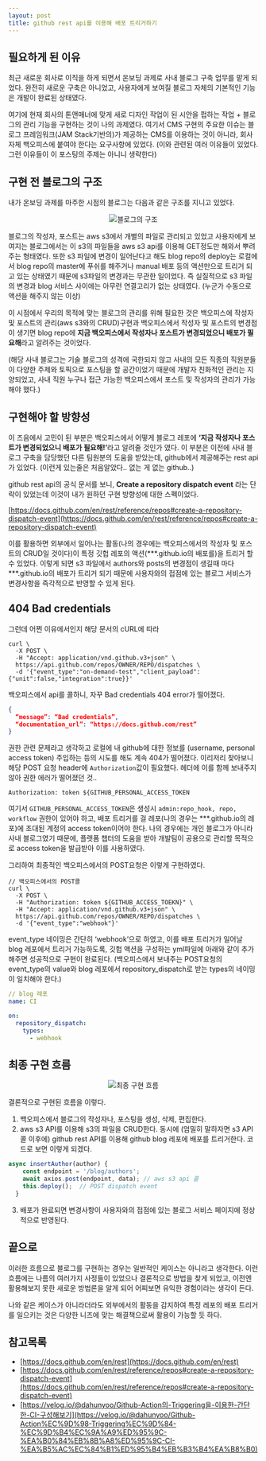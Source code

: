 ```yaml
---
layout: post
title: github rest api를 이용해 배포 트리거하기
---
```



## 필요하게 된 이유

최근 새로운 회사로 이직을 하게 되면서 온보딩 과제로 사내 블로그 구축 업무를 맡게 되었다. 
완전히 새로운 구축은 아니었고, 사용자에게 보여질 블로그 자체의 기본적인 기능은 개발이 완료된 상태였다.  

여기에 현재 회사의 톤앤매너에 맞게 새로 디자인 작업이 된 시안을 펍하는 작업 + 블로그의 관리 기능을 구현하는 것이 나의 과제였다. 여기서 CMS 구현의 주요한 이슈는 블로그 프레임워크(JAM Stack기반의)가 제공하는 CMS를 이용하는 것이 아니라, 회사 자체 백오피스에 붙여야 한다는 요구사항에 있었다. (이와 관련된 여러 이유들이 있었다. 그런 이유들이 이 포스팅의 주제는 아니니 생략한다)

## 구현 전 블로그의 구조
내가 온보딩 과제를 마주한 시점의 블로그는 다음과 같은 구조를 지니고 있었다.

<p align="center">
  <img src="https://blog.kakaocdn.net/dn/CHN8q/btrzvSBWL20/Z7xk5zTdPSbN1KPvTIg1j0/img.jpg" alt="블로그의 구조">
</p>

블로그의 작성자, 포스트는 aws s3에서 개별의 파일로 관리되고 있었고 사용자에게 보여지는 블로그에서는 이 s3의 파일들을 aws s3 api를 이용해 GET정도만 해와서 뿌려주는 형태였다. 또한 s3 파일에 변경이 일어난다고 해도 blog repo의 deploy는 로컬에서 blog repo의 master에 푸쉬를 해주거나 manual 배포 등의 액션만으로 트리거 되고 있는 상태였기 때문에 s3파일의 변경과는 무관한 일이었다. 즉 실질적으로 s3 파일의 변경과 blog 서비스 사이에는 아무런 연결고리가 없는 상태였다. (누군가 수동으로 액션을 해주지 않는 이상)

이 시점에서 우리의 목적에 맞는 블로그의 관리를 위해 필요한 것은 백오피스에 작성자 및 포스트의 관리(aws s3와의 CRUD)구현과 백오피스에서 작성자 및 포스트의 변경점이 생기면 blog repo에 <b>지금 백오피스에서 작성자나 포스트가 변경되었으니 배포가 필요해</b>라고 알려주는 것이었다.

(해당 사내 블로그는 기술 블로그의 성격에 국한되지 않고 사내의 모든 직종의 직원분들이 다양한 주제와 토픽으로 포스팅을 할 공간이었기 때문에 개발자 친화적인 관리는 지양되었고, 사내 직원 누구나 접근 가능한 백오피스에서 포스트 및 작성자의 관리가 가능해야 했다.)


## 구현해야 할 방향성

이 즈음에서 고민이 된 부분은 백오피스에서 어떻게 블로그 레포에 <b>‘지금 작성자나 포스트가 변경되었으니 배포가 필요해!’</b>라고 알려줄 것인가 였다. 이 부분은 이전에 사내 블로그 구축을 담당했던 다른 팀원분의 도움을 받았는데, github에서 제공해주는 rest api가 있었다. (이런게 있는줄은 처음알았다.. 없는 게 없는 github..)

github rest api의 공식 문서를 보니, <b>Create a repository dispatch event</b> 라는 단락이 있었는데 이것이 내가 원하던 구현 방향성에 대한 스펙이었다.

[https://docs.github.com/en/rest/reference/repos#create-a-repository-dispatch-event](https://docs.github.com/en/rest/reference/repos#create-a-repository-dispatch-event)

이를 활용하면 외부에서 일어나는 활동(나의 경우에는 백오피스에서의 작성자 및 포스트의 CRUD일 것이다)이 특정 깃헙 레포의 액션(***.github.io의 배포를)을 트리거 할 수 있었다. 이렇게 되면 s3 파일에서 authors와 posts의 변경점이 생길때 마다 ***.github.io의 배포가 트리거 되기 때문에 사용자와의 접점에 있는 블로그 서비스가 변경사항을 즉각적으로 반영할 수 있게 된다.

## 404 Bad credentials
그런데 어쩐 이유에서인지 해당 문서의 cURL에 따라
```shell
curl \
  -X POST \
  -H "Accept: application/vnd.github.v3+json" \
  https://api.github.com/repos/OWNER/REPO/dispatches \
  -d '{"event_type":"on-demand-test","client_payload":{"unit":false,"integration":true}}'
```
백오피스에서 api를 콜하니, 자꾸 Bad credentials 404 error가 떨어졌다. 

```json
{
  “message”: “Bad credentials”,
  “documentation_url”: “https://docs.github.com/rest”
}
```

권한 관련 문제라고 생각하고 로컬에 내 github에 대한 정보를 (username, personal access token) 주입하는 등의 시도를 해도 계속 404가 떨어졌다. 이리저리 찾아보니 해당 POST 요청 header에 `Authorization`값이 필요했다. 헤더에 이를 함께 보내주지 않아 권한 에러가 떨어졌던 것..

`Authorization: token ${GITHUB_PERSONAL_ACCESS_TOKEN`

여기서 `GITHUB_PERSONAL_ACCESS_TOKEN`은 생성시 `admin:repo_hook, repo, workflow` 권한이 있어야 하고, 배포 트리거를 걸 레포(나의 경우는 ***.github.io의 레포)에 초대된 계정의 access token이어야 한다. 나의 경우에는 개인 블로그가 아니라 사내 블로그였기 때문에, 플랫폼 챕터의 도움을 받아 개발팀이 공용으로 관리할 목적으로 access token을 발급받아 이를 사용하였다.

그리하여 최종적인 백오피스에서의 POST요청은 이렇게 구현하였다.
```shell
// 백오피스에서의 POST콜 
curl \
  -X POST \
  -H "Authorization: token ${GITHUB_ACCESS_TOEKN}" \
  -H "Accept: application/vnd.github.v3+json" \
  https://api.github.com/repos/OWNER/REPO/dispatches \
  -d '{"event_type":"webhook"}'
```

event_type 네이밍은 간단히 ‘webhook’으로 하였고, 이를 배포 트리거가 일어날 blog 레포에서 트리거 가능하도록, 깃헙 액션을 구성하는 yml파일에 아래와 같이 추가해주면 성공적으로 구현이 완료된다. (백오피스에서 보내주는 POST요청의 event_type의 value와 blog 레포에서 repository_dispatch로 받는 types의 네이밍이 일치해야 한다.) 

```yaml
// blog 레포
name: CI

on:
  repository_dispatch:
    types:
      - webhook
```

## 최종 구현 흐름

<p align="center">
  <img src="https://blog.kakaocdn.net/dn/bH2Nmw/btrzzXV3afM/8KAqNqBCT8UPYgZL8ocBUK/img.jpg" alt="최종 구현 흐름">
</p>

결론적으로 구현된 흐름을 이렇다.

1. 백오피스에서 블로그의 작성자나, 포스팅을 생성, 삭제, 편집한다.
2. aws s3 API를 이용해 s3의 파일을 CRUD한다. 동시에 (엄밀히 말하자면 s3 API 콜 이후에) github rest API를 이용해 github blog 레포에 배포를 트리거한다. 코드로 보면 이렇게 되겠다.
```javascript
async insertAuthor(author) {
    const endpoint = '/blog/authors';
    await axios.post(endpoint, data); // aws s3 api 콜
    this.deploy();  // POST dispatch event
  }
```
3. 배포가 완료되면 변경사항이 사용자와의 접점에 있는 블로그 서비스 페이지에 정상적으로 반영된다.

## 끝으로
이러한 흐름으로 블로그를 구현하는 경우는 일반적인 케이스는 아니라고 생각한다. 이런 흐름에는 나름의 여러가지 사정들이 있었으나 결론적으로 방법을 찾게 되었고, 이전엔 활용해보지 못한 새로운 방법론을 알게 되어 어찌보면 유익한 경험이라는 생각이 든다.

나와 같은 케이스가 아니라더라도 외부에서의 활동을 감지하여 특정 레포의 배포 트리거를 일으키는 것은 다양한 니즈에 맞는 해결책으로써 활용이 가능할 듯 하다.

## 참고목록
- [https://docs.github.com/en/rest](https://docs.github.com/en/rest)
- [https://docs.github.com/en/rest/reference/repos#create-a-repository-dispatch-event](https://docs.github.com/en/rest/reference/repos#create-a-repository-dispatch-event)
- [https://velog.io/@dahunyoo/Github-Action의-Triggering을-이용한-간단한-CI-구성해보기](https://velog.io/@dahunyoo/Github-Action%EC%9D%98-Triggering%EC%9D%84-%EC%9D%B4%EC%9A%A9%ED%95%9C-%EA%B0%84%EB%8B%A8%ED%95%9C-CI-%EA%B5%AC%EC%84%B1%ED%95%B4%EB%B3%B4%EA%B8%B0)